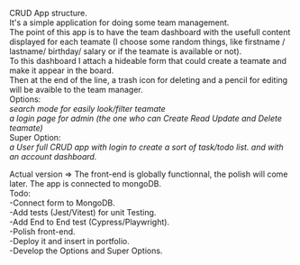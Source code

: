 CRUD App structure.  
It's a simple application for doing some team management.  
The point of this app is to have the team dashboard with the usefull content displayed for each teamate (I choose some random things, like firstname / lastname/ birthday/ salary or if the teamate is available or not).  
To this dashboard I attach a hideable form that could create a teamate and make it appear in the board.  
Then at the end of the line, a trash icon for deleting and a pencil for editing will be avaible to the team manager.  
Options:  
_search mode for easily look/filter teamate_  
_a login page for admin (the one who can Create Read Update and Delete teamate)_  
Super Option:  
_a User full CRUD app with login to create a sort of task/todo list. and with an account dashboard._  
  
   
Actual version => The front-end is globally functionnal, the polish will come later. The app is connected to mongoDB.  
Todo:  
-Connect form to MongoDB.  
-Add tests (Jest/Vitest) for unit Testing.  
-Add End to End test (Cypress/Playwright).  
-Polish front-end.  
-Deploy it and insert in portfolio.  
-Develop the Options and Super Options.  
